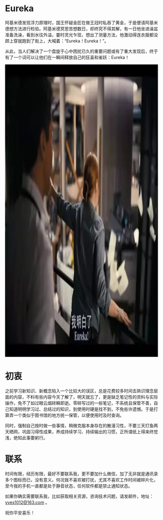 # Eureka

阿基米德发现浮力原理时，国王怀疑金匠在做王冠时私吞了黄金，于是便请阿基米德想方法进行检验。阿基米德冥思苦想数日，却终究不得其解，有一日他坐进澡盆准备洗澡，看到水往外溢，霎时灵光乍现，想出了测量方法，他激动得连衣服都没顾上穿就跑到了街上，大喊着：“Eureka！Eureka！”。

从此，当人们解决了一个盘旋于心中困扰已久的重要问题或有了重大发现后，终于有了一个词可以让他们在一瞬间释放自己的狂喜和雀跃：Eureka！

<div align=center>
	<img width = '1280' height ='960' src ="./assets/Eureka.jpg" alt="Eureka"/>
</div>

# 初衷
之前学习新知识、新概念陷入一个比较大的误区，总是花费较多时间去熟识理念层面的内容，不料有些内容今天了解了，明天就忘了，更是缺乏笔记性的资料与实际操作，免不了如过眼云烟转瞬即逝。零碎写过的一些笔记，不系统且保管不善，自己知道明明学习过、总结过的知识，到使用时硬是找不到，不免些许遗憾。于是打算弄一个类似于图书馆的地方统一保管，以便使用时及时查询。

同时，强制自己按时做一些事情，稍微克服本身存在的散漫习性，不要三天打鱼两天晒网，巩固习得性成果，养成持续学习、持续输出的习惯，正所谓纸上得来终觉浅，绝知此事要躬行。

# 联系
时间有限，经历有限，最好不要联系我，更不要加什么微信，加了无非就是通讯录多个图标而已，没有意义。何况我不喜欢被打扰，尤其不喜欢工作时间被碎片化，至今我的手机一直都是处于静音状态，任何软件都是禁止通知状态。

如果你确实需要联系我，比如获取相关资源，咨询技术问题，请发邮件，地址：yves1012@163.com 。

祝你平安喜乐！